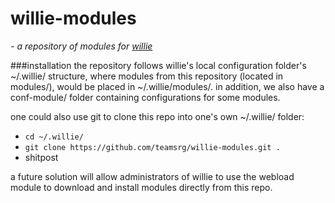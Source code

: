 # willie-modules

*- a repository of modules for [willie](http://willie.dftba.net/)* 

###installation
the repository follows willie's local configuration folder's ~/.willie/ structure,
where modules from this repository (located in modules/), would be placed in ~/.willie/modules/.
in addition, we also have a conf-module/ folder containing configurations for some modules.

one could also use git to clone this repo into one's own ~/.willie/ folder:

- `cd ~/.willie/`
- `git clone https://github.com/teamsrg/willie-modules.git .`
- shitpost

a future solution will allow administrators of willie to use the webload module to download and install modules
directly from this repo.

